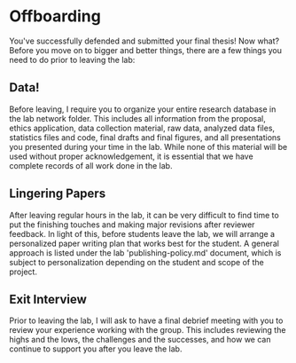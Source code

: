 # Offboarding

You've successfully defended and submitted your final thesis! Now what? Before you move on to bigger and better things, there are a few things you need to do prior to leaving the lab:

## Data!
Before leaving, I require you to organize your entire research database in the lab network folder. This includes all information from the proposal, ethics application, data collection material, raw data, analyzed data files, statistics files and code, final drafts and final figures, and all presentations you presented during your time in the lab. While none of this material will be used without proper acknowledgement, it is essential that we have complete records of all work done in the lab.

## Lingering Papers
After leaving regular hours in the lab, it can be very difficult to find time to put the finishing touches and making major revisions after reviewer feedback. In light of this, before students leave the lab, we will arrange a personalized paper writing plan that works best for the student. A general approach is listed under the lab 'publishing-policy.md' document, which is subject to personalization depending on the student and scope of the project.

## Exit Interview
Prior to leaving the lab, I will ask to have a final debrief meeting with you to review your experience working with the group. This includes reviewing the highs and the lows, the challenges and the successes, and how we can continue to support you after you leave the lab.
